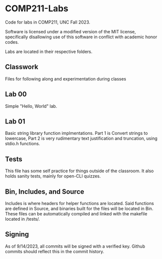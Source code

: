 # COMP211-Labs
Code for labs in COMP211, UNC Fall 2023.

Software is licensed under a modified version of the MIT license,
specifically disallowing use of this software in conflict with 
academic honor codes.

Labs are located in their respective folders.

## Classwork
Files for following along and experimentation during classes

## Lab 00
Simple "Hello, World" lab. 

## Lab 01
Basic string library function implmentations. Part 1 is
Convert strings to lowercase, Part 2 is very rudimentary text justification
and truncation, using stdio.h functions.

## Tests
This file has some self practice for things outside of the classroom. 
It also holds sanity tests, mainly for open-CLI quizzes.

## Bin, Includes, and Source
Includes is where headers for helper functions are located. Said functions
are defined in Source, and binaries built for the files will be located
in Bin. These files can be automatically compiled and linked with the
makefile located in /tests/.

## Signing
As of 9/14/2023, all commits will be signed with a verified key. Github 
commits should reflect this in the commit history.
